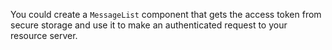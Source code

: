 You could create a `MessageList` component that gets the access token from secure storage and use it to make an authenticated request to your resource server.